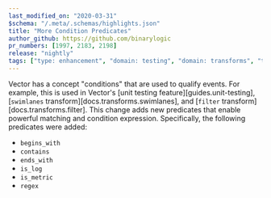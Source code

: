 ```yaml
---
last_modified_on: "2020-03-31"
$schema: "/.meta/.schemas/highlights.json"
title: "More Condition Predicates"
author_github: https://github.com/binarylogic
pr_numbers: [1997, 2183, 2198]
release: "nightly"
tags: ["type: enhancement", "domain: testing", "domain: transforms", "transform: filter", "transform: swimlanes"]
---
```


Vector has a concept "conditions" that are used to qualify events. For example,
this is used in Vector's [unit testing feature][guides.unit-testing],
[`swimlanes` transform][docs.transforms.swimlanes], and
[`filter` transform][docs.transforms.filter]. This change adds new predicates
that enable powerful matching and condition expression. Specifically, the
following predicates were added:

* `begins_with`
* `contains`
* `ends_with`
* `is_log`
* `is_metric`
* `regex`
